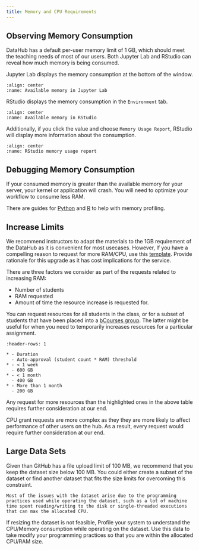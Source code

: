 ```yaml
---
title: Memory and CPU Requirements
---
```


## Observing Memory Consumption

DataHub has a default per-user memory limit of 1 GB, which should meet the teaching needs of most of our users. Both Jupyter Lab and RStudio can reveal how much memory is being consumed.

Jupyter Lab displays the memory consumption at the bottom of the window.

```{figure} ../images/jupyterlab-memory.png
:align: center
:name: Available memory in Jupyter Lab

```

RStudio displays the memory consumption in the `Environment` tab.

```{figure} ../images/rstudio-memory.png
:align: center
:name: Available memory in RStudio

```

Additionally, if you click the value and choose `Memory Usage Report`, RStudio will display more information about the consumption.

```{figure} ../images/rstudio-memory-report.png
:align: center
:name: RStudio memory usage report

```

## Debugging Memory Consumption

If your consumed memory is greater than the available memory for your server, your kernel or application will crash. You will need to optimize your workflow to consume less RAM.

There are guides for [Python](https://docs.python.org/3/library/debug.html) and [R](https://support.rstudio.com/hc/en-us/articles/218221837-Profiling-R-code-with-the-RStudio-IDE) to help with memory profiling.

## Increase Limits

We recommend instructors to adapt the materials to the 1GB requirement of the DataHub as it is convenient for most usecases. However, If you have a compelling reason to request for more RAM/CPU, use this [template](https://github.com/berkeley-dsep-infra/datahub/issues/new?assignees=&labels=support&template=higher-resources.md&title=Request+more+RAM+for+class+X). Provide rationale for this upgrade as it has cost implications for the service.

There are three factors we consider as part of the requests related to increasing RAM:

- Number of students
- RAM requested
- Amount of time the resource increase is requested for.

You can request resources for all students in the class, or for a subset of students that have been placed into a [bCourses group](https://community.canvaslms.com/t5/Instructor-Guide/How-do-I-manually-create-groups-in-a-group-set/ta-p/700). The latter might be useful for when you need to temporarily increases resources for a particular assignment.

```{list-table}
:header-rows: 1

* - Duration
  - Auto-approval (student count * RAM) threshold
* - < 1 week
  - 600 GB
* - < 1 month
  - 400 GB
* - More than 1 month
  - 200 GB
```
 Any request for more resources than the highlighted ones in the above table requires further consideration at our end.

CPU grant requests are more complex as they they are more likely to affect performance of other users on the hub. As a result, every request would require further consideration at our end.


## Large Data Sets

Given than GitHub has a file upload limit of 100 MB, we recommend that you keep the dataset size below 100 MB. You could either create a subset of the dataset or find another dataset that fits the size limits for overcoming this constraint.

 ```{tip}
Most of the issues with the dataset arise due to the programming practices used while operating the dataset, such as a lot of machine time spent reading/writing to the disk or single-threaded executions that can max the allocated CPU.
```

If resizing the dataset is not feasible, Profile your system to understand the CPU/Memory consumption while operating on the dataset. Use this data to take modify your programming practices so that you are within the allocated CPU/RAM size.
